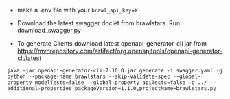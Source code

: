 - make a .env file with your `brawl_api_key=X`
- Download the latest swagger doclet from brawlstars. Run download_swagger.py

- To generate Clients
  download latest openapi-generator-cli jar
  from https://mvnrepository.com/artifact/org.openapitools/openapi-generator-cli/latest

```
java -jar openapi-generator-cli-7.10.0.jar generate -i swagger.yaml -g python --package-name brawlstars --skip-validate-spec --global-property modelTests=false --global-property apiTests=false -o ../ --additional-properties packageVersion=1.1.0,projectName=brawlstars.py
```